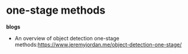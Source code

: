 # one-stage methods

**blogs**
- An overview of object detection one-stage methods:https://www.jeremyjordan.me/object-detection-one-stage/
